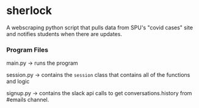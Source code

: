 # sherlock
A webscraping python script that pulls data from SPU's "covid cases" site and notifies students when there are updates.

### Program Files
main.py -> runs the program

session.py -> contains the `session` class that contains all of the functions and logic

signup.py -> contains the slack api calls to get conversations.history from #emails channel.
